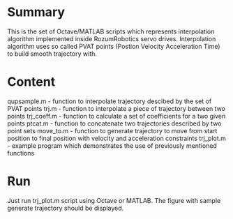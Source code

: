 # Summary
This is the set of Octave/MATLAB scripts which represents interpolation algorithm implemented inside RozumRobotics servo drives.
Interpolation algorithm uses so called PVAT points (Postion Velocity Acceleration Time) to build smooth trajectory with. 

# Content
qupsample.m - function to interpolate trajectory descibed by the set of PVAT points
trj.m - function to interpolate a piece of trajectory between two points
trj_coeff.m - function to calculate a set of coefficients for a two given points
ptcat.m - function to concatenate two trajectories described by two point sets
move_to.m - function to generate trajectory to move from start position to final position with velocity and acceleration constraints
trj_plot.m - example program which demonstrates the use of previously mentioned functions

# Run
Just run trj_plot.m script using Octave or MATLAB. The figure with sample generate trajectory should be displayed.
